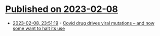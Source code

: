 # [Published on 2023-02-08](index.md)

* [2023-02-08, 23:51:19](https://news.ycombinator.com/item?id=34717514) - [Covid drug drives viral mutations – and now some want to halt its use](https://www.nature.com/articles/d41586-023-00347-z)
